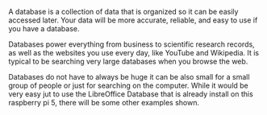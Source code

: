 A database is a collection of data that is organized so it can be easily accessed later. 
Your data will be more accurate, reliable, and easy to use if you have a database.

Databases power everything from business to scientific research records, as well as the 
websites you use every day, like YouTube and Wikipedia. It is typical to be searching 
very large databases when you browse the web.

Databases do not have to always be huge it can be also small for a small group of people or 
just for searching on the computer. While it would be very easy jut to use the LibreOffice 
Database that is already install on this raspberry pi 5, there will be some other examples shown. 
